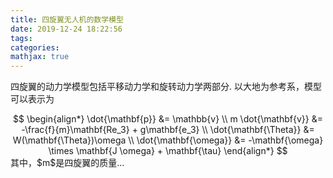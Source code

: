 ```yaml
---
title: 四旋翼无人机的数学模型
date: 2019-12-24 18:22:56
tags: 
categories: 
mathjax: true
---
```



四旋翼的动力学模型包括平移动力学和旋转动力学两部分.
以大地为参考系，模型可以表示为

<center>
    $$
    \begin{align*}
    \dot{\mathbf{p}} &= \mathbb{v} \\
    m \dot{\mathbf{v}} &= -\frac{f}{m}\mathbf{Re_3} + g\mathbf{e_3} \\
    \dot{\mathbf{\Theta}} &= W(\mathbf{\Theta})\omega \\
    \dot{\mathbf{\omega}} &= -\mathbf{\omega} \times \mathbf{J \omega} + \mathbf{\tau}
    \end{align*}
    $$
</center>
其中，$m$是四旋翼的质量...
